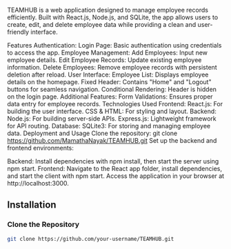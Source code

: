 
TEAMHUB is a web application designed to manage employee records efficiently. Built with React.js, Node.js, and SQLite, the app allows users to create, edit, and delete employee data while providing a clean and user-friendly interface.

Features
Authentication:
Login Page: Basic authentication using credentials to access the app.
Employee Management:
Add Employees: Input new employee details.
Edit Employee Records: Update existing employee information.
Delete Employees: Remove employee records with persistent deletion after reload.
User Interface:
Employee List: Displays employee details on the homepage.
Fixed Header: Contains "Home" and "Logout" buttons for seamless navigation.
Conditional Rendering: Header is hidden on the login page.
Additional Features:
Form Validations: Ensures proper data entry for employee records.
Technologies Used
Frontend:
React.js: For building the user interface.
CSS & HTML: For styling and layout.
Backend:
Node.js: For building server-side APIs.
Express.js: Lightweight framework for API routing.
Database:
SQLite3: For storing and managing employee data.
Deployment and Usage
Clone the repository:
git clone https://github.com/MamathaNayak/TEAMHUB.git
Set up the backend and frontend environments:

Backend: Install dependencies with npm install, then start the server using npm start.
Frontend: Navigate to the React app folder, install dependencies, and start the client with npm start.
Access the application in your browser at http://localhost:3000.

## Installation

### Clone the Repository

```bash
git clone https://github.com/your-username/TEAMHUB.git
